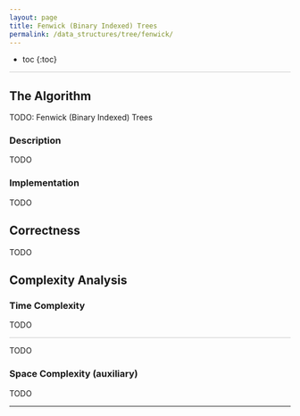 ```yaml
---
layout: page
title: Fenwick (Binary Indexed) Trees
permalink: /data_structures/tree/fenwick/
---
```


* toc
{:toc}

<hr style="height:1px; border:none; color:#ccc; background-color:#ccc;">

## The Algorithm

TODO: Fenwick (Binary Indexed) Trees

### Description

TODO

### Implementation

TODO

## Correctness

TODO

## Complexity Analysis

### Time Complexity

TODO

<hr style="height:1px; border:none; color:#ccc; background-color:#ccc;">

TODO

### Space Complexity (auxiliary)

TODO

---